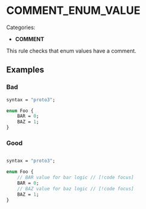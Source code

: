 # COMMENT_ENUM_VALUE

Categories:

- **COMMENT**

This rule checks that enum values have a comment.

## Examples

### Bad

```proto
syntax = "proto3";

enum Foo {
    BAR = 0;
    BAZ = 1;
}
```

### Good

```proto

syntax = "proto3";

enum Foo {
    // BAR value for bar logic // [!code focus]
    BAR = 0; 
    // BAZ value for baz logic // [!code focus]
    BAZ = 1; 
}
```
